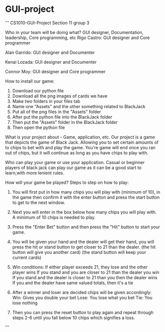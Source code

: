 # GUI-project
'''
CS1010-GUI-Project
Section 11 group 3

Who in your team will be doing what? GUI designer, Documentation, leadership, Core programming, etc
Rigo Castro: GUI designer and Core programmer

Alan Garrido: GUI designer and Documenter

Kenai Lozada: GUI designer and Documenter

Connor Moy: GUI designer and Core programmer



How to install our game:
1. Download our python file
2. Download all the png images of cards we have
4. Make two folders in your files tab
5. Name one "Assets" and the other something related to BlackJack
6. Put all of the png files in the "Assets" folder
7. After put the python file into the BlackJack folder
8. Then put the "Assets" folder in the BlackJack folder
9. Then open the python file

What is your project about - Game, application, etc.
Our project is a game that depicts the game of Black Jack. Allowing
you to set certain amounts of to chips to bet with and play the game.
You're game will end once you ran out of chips, but it will continue
as long as you have chips to play with.



Who can play your game or use your application.
Casual or beginner players of black jack can play our game as it can
be a good start to learn,with more lenient rules.


How will your game be played?
Steps to step on how to play:

1. You will first put in how many chips you will play with (minimum of 10),
   in the game then confirm it with the enter button and press the start
   button to get to the next window.

2. Next you will enter in the box below how many chips you will play with.
   A minimum of 10 chips is needed to play.

3. Press the "Enter Bet" button and then press the "Hit" button to start
   your game.

4. You will be given your hand and the dealer will get their hand,
   you will press the hit or stand button to get closer to 21 than
   the dealer.
   (the hit button will give you another card)
   (the stand button will keep your current cards)

5. Win conditions:
   If either player exceeds 21, they lose and the other player wins
   If you stand and you are closer to 21 than the dealer you win
   If you stand and the dealer is closer to 21 than you then the dealer wins
   If you and the dealer have same valued totals, then it's a tie

6. After a winner and loser are decided chips will be given accordingly:
   Win: Gives you double your bet
   Lose: You lose what you bet
   Tie: You lose nothing

7. Then you can press the reset button to play again and repeat through
   steps 2-6 until you fall below 10 chips which signifies a loss.


'''
